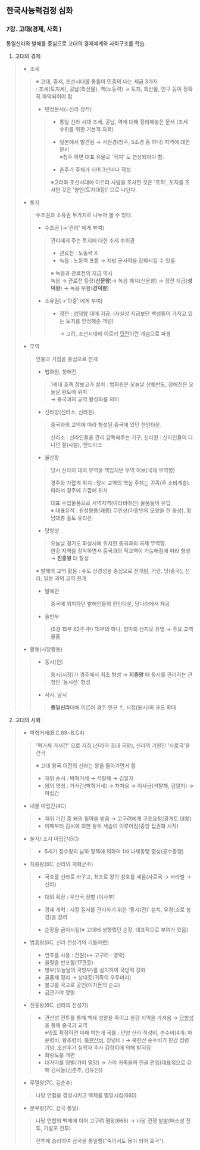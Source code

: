 ## 한국사능력검정 심화 

### 7강. 고대(경제, 사회 ) 



통일신라와 발해를 중심으로 고대의 경제체계와 사회구조를 학습.

1. 고대의 경제 

> - 조세 
>
> >  ※ 고대, 중세, 조선시대를 통틀어 민중의 내는 세금 3가지<br> : 조세(토지세), 공납(특산물), 역(노동력) → 토지, 특산물, 인구 등이 정확히 파악되어야 함 
> >
> >  * 민정문서(=신라 장적) 
> >
> >  > * 통일 신라 시대 조세, 공납, 역에 대해 정리해놓은 문서 (조세 수취를 위한 기본적 자료)
> >  >
> >  > * 일본에서 발견됨 → 서원경(청주, 5소경 중 하나) 지역에 대한 문서<br>※청주 하면 대표 유물로 '직지' 도 연상되어야 함. 
> >  > * 촌주가 주체가 되어 3년마다 작성 
> >  >
> >  > ※고려와 조선시대에 이르러 사람을 조사한 것은 '호적', 토지를 조사한 것은 '양안(토지대장)' 으로 나뉜다.
> >  >
> >  > 
>
> - 토지
>
> > 수조권과 소유권 두가지로 나누어 볼 수 있다. 
> >
> > * 수조권 (→'관리' 에게 부여)
> >
> > > 관리에게 주는 토지에 대한 조세 수취권 
> > >
> > > * 관료전 : 노동력 X
> > > * 녹읍 : 노동력 포함 → 지방 군사력을 강화시킬 수 있음 
> > >
> > > ※ 녹읍과 관료전의 지급 역사<br>녹읍 → 관료전 등장(**신문왕**)→ 녹읍 폐지(신문왕) → 정전 지급(**성덕왕**) → 녹읍 부활(**경덕왕**)  
> >
> > * 소유권(→'민중' 에게 부여)
> >
> > > * 정전 : <u>성덕왕</u> 대에 지급. (사실상 지급보단 백성들이 가지고 있는 토지를 인정해준 개념)
> > >
> > >   → 고려, 조선시대에 이르러 <u>민전</u>이란 개념으로 파생 
>
> - 무역
>
> > 인물과 거점을 중심으로 전개 
> >
> > - 법화원, 청해진 
> >
> > > 1세대 호족 장보고가 설치 : 법화원은 오늘날 산둥반도, 청해진은 오늘날 완도에 위치<br>→ 중국과의 교역 활성화를 의미
> >
> > * 신라방(신라소, 신라원)
> >
> > > 중국과의 교역에 따라 형성된 중국에 있던 한인타운. 
> > >
> > > 신라소 : 신라인들을 관리 감독해주는 기구,  신라원 : 신라인들이 다니던 절(사찰), 랜드마크
> >
> > - 울산항 
> >
> > > 당시 신라의 대외 무역을 책임지던 무역 허브(국제 무역항)
> > >
> > > 경주와 가깝게 위치 : 당시 교역의 핵심 주체는 귀족(주 소비계층). 따라서 경주에 가깝에 위치
> > >
> > > 대표 수입물품으로 서역지역(아라비아산) 물품들이 유입<br>※ 대표유적 : 원성왕릉(괘릉) 무인상(아랍인의 모양을 한 동상), 황남대총 출토 유리잔 
> >
> > - 당항성 
> >
> > > 오늘날 경기도 화성시에 위치한 중국과의 국제 무역항.<br>한강 지역을 장악하면서 중국과의 직교역이 가능해짐에 따라 형성 → **진흥왕** 대 형성 
> >
> > 
> >
> > ※ 발해의 교역 활동 : 수도 상경성을 중심으로 전개됨, 거란, 당(중국), 신라, 일본 과의 교역 전개
> >
> > * 발해관 
> >
> > > 중국에 위치하던 발해인들의 한인타운, 당나라에서 제공 
> >
> > * 솔빈부
> >
> > > (5경 15부 62주 中) 15부의 하나, 명마의 산지로 유명 → 주요 교역 물품 
>
> - 활동(시장활동)
>
> > * 동시(전)
> >
> > > 동시(시장)가 경주에서 최초 형성 → **지증왕** 때 동시를 관리하는 관청인 '동시전' 형성   
> >
> > * 서시, 남시
> >
> > > **통일신라**대에 이르러 경주 인구 ↑,  시장(동시)의 규모 확대  



2. 고대의 사회 

> - 박혁거세(B.C.69~B.C4)
>
> > '혁거세 거서간' 으로 지칭 (신라의 초대 국왕), 신라의 기원인 '사로국'을 건국
> >
> > ※ 고대 왕국 이전의 신라는 왕을 돌아가면서 함
> >
> > - 재위 순서 : 박혁거세 → 석탈해 → 김알지 
> > - 왕의 명칭 : 거서간(박혁거세) → 차차웅 → 이사금(석탈해, 김알지) → 마립간 
>
> 
>
> - 내물 마립간(4C)
>
> > * 재위 기간 중 왜의 침략을 받음 → 고구려에게 구조요청(광개토 대왕) 
> > * 이때부터 김씨에 의한 왕위 세습이 이루어짐(중앙 집권화 시작) 
>
> 
>
> - 눌지/ 소지 마립간(5C)
>
> > * 5세기 장수왕의 남하 정책에 의하여 1차 나제동맹 결성(공수동맹) 
>
> 
>
> - 지증왕(6C, 신라의 개혁군주)
>
> > * 국호를 신라로 바꾸고, 최초로 왕의 칭호를 세움(사로국 → 서라벌 → 신라)
> >
> > * 대외 확장 : 우산국 정벌 (이사부)
> > * 경제 개혁 : 시장 질서를 관리하기 위한 '동시(전)'  설치, 우경(소로 농경)을 장려 
> > * 순장을 금지시킴(※ 고대에 성행했던 순장, 대표적으로 부여가 있음)
>
> 
>
> - 법흥왕(6C, 신라 전성기의 기틀마련) 
>
> > * 연호를 사용 : 건원(↔ 고구려 : 영락)
> > * 율령을 반포함(17관등)
> > * 병부(오늘날의 국방부)를 설치하여 국방력 강화
> > * 골품제 정리 → 상대등(귀족의 우두머리)
> > * 불교를 국교로 공인(이차돈의 순교)
> > * 금관가야 정벌
>
> 
>
> - 진흥왕(6C, 신라의 전성기)
>
> > * 관산성 전투를 통해 백제 성왕을 죽이고 한강 지역을 가져옴 → <u>당항성</u>을 통해 중국과 교역 <br>※영토 확장하면 마패 박는게 국룰 : 단양 신라 적성비, 순수비(4개: 마운령비, 황초령비, <u>북한산비,</u> 창녕비 )  → 북한산 순수비가 한강 점령 기념, 조선후기 실학자 추사 김정희에 의해 밝혀짐 
> > * 화랑도를 개편 
> > * 대가야를 정별(가야 멸망) → 가야 귀족들의 진골 편입(대표젂으로 김해 김씨들(김춘추, 김유신))
>
> 
>
> - 무열왕(7C, 김춘추)
>
> > 나당 연합을 결성시키고 백제를 멸망시킴(660) 
>
> 
>
> - 문무왕(7C, 삼국 통일)
>
> > 나당 연합의 백제에 이어 고구려 멸망(668) → 나당 전쟁 발발(매소성 전투, 기벌포 전투)
> >
> > 전투에 승리하여 삼국을 통일함("죽어서도 용이 되어 호국").

